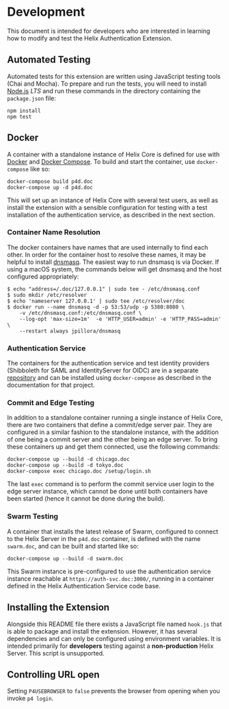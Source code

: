 # Development

This document is intended for developers who are interested in learning how
to modify and test the Helix Authentication Extension.

## Automated Testing

Automated tests for this extension are written using JavaScript testing tools
(Chai and Mocha). To prepare and run the tests, you will need to install
[Node.js](https://nodejs.org/) *LTS* and run these commands in the directory
containing the `package.json` file:

```shell
npm install
npm test
```

## Docker

A container with a standalone instance of Helix Core is defined for use with
[Docker](https://www.docker.com) and [Docker
Compose](https://docs.docker.com/compose/). To build and start the container,
use `docker-compose` like so:

```shell
docker-compose build p4d.doc
docker-compose up -d p4d.doc
```

This will set up an instance of Helix Core with several test users, as well as
install the extension with a sensible configuration for testing with a test
installation of the authentication service, as described in the next section.

### Container Name Resolution

The docker containers have names that are used internally to find each other. In
order for the container host to resolve these names, it may be helpful to
install [dnsmasq](http://www.thekelleys.org.uk/dnsmasq/doc.html). The easiest
way to run dnsmasq is via Docker. If using a macOS system, the commands below
will get dnsmasq and the host configured appropriately:

```shell
$ echo "address=/.doc/127.0.0.1" | sudo tee - /etc/dnsmasq.conf
$ sudo mkdir /etc/resolver
$ echo 'nameserver 127.0.0.1' | sudo tee /etc/resolver/doc
$ docker run --name dnsmasq -d -p 53:53/udp -p 5380:8080 \
    -v /etc/dnsmasq.conf:/etc/dnsmasq.conf \
    --log-opt 'max-size=1m'  -e 'HTTP_USER=admin' -e 'HTTP_PASS=admin' \
    --restart always jpillora/dnsmasq
```

### Authentication Service

The containers for the authentication service and test identity providers
(Shibboleth for SAML and IdentityServer for OIDC) are in a separate
[repository](https://github.com/perforce/helix-authentication-service) and can
be installed using `docker-compose` as described in the documentation for that
project.

### Commit and Edge Testing

In addition to a standalone container running a single instance of Helix Core,
there are two containers that define a commit/edge server pair. They are
configured in a similar fashion to the standalone instance, with the addition of
one being a commit server and the other being an edge server. To bring these
containers up and get them connected, use the following commands:

```shell
docker-compose up --build -d chicago.doc
docker-compose up --build -d tokyo.doc
docker-compose exec chicago.doc /setup/login.sh
```

The last `exec` command is to perform the commit service user login to the edge
server instance, which cannot be done until both containers have been started
(hence it cannot be done during the build).

### Swarm Testing

A container that installs the latest release of Swarm, configured to connect to
the Helix Server in the `p4d.doc` container, is defined with the name
`swarm.doc`, and can be built and started like so:

```shell
docker-compose up --build -d swarm.doc
```

This Swarm instance is pre-configured to use the authentication service instance
reachable at `https://auth-svc.doc:3000/`, running in a container defined in the
Helix Authentication Service code base.

## Installing the Extension

Alongside this README file there exists a JavaScript file named `hook.js` that
is able to package and install the extension. However, it has several
dependencies and can only be configured using environment variables. It is
intended primarily for **developers** testing against a **non-production** Helix
Server. This script is unsupported.

## Controlling URL open

Setting `P4USEBROWSER` to `false` prevents the browser from opening when you
invoke `p4 login`.
